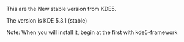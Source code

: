 This are the New stable version from KDE5.

The version is KDE 5.3.1 (stable)

Note: When you will install it, begin at the first with kde5-framework 
